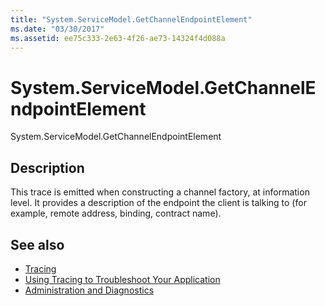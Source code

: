```yaml
---
title: "System.ServiceModel.GetChannelEndpointElement"
ms.date: "03/30/2017"
ms.assetid: ee75c333-2e63-4f26-ae73-14324f4d088a
---
```

# System.ServiceModel.GetChannelEndpointElement
System.ServiceModel.GetChannelEndpointElement  
  
## Description  
 This trace is emitted when constructing a channel factory, at information level. It provides a description of the endpoint the client is talking to (for example, remote address, binding, contract name).  
  
## See also

- [Tracing](../../../../../docs/framework/wcf/diagnostics/tracing/index.md)
- [Using Tracing to Troubleshoot Your Application](../../../../../docs/framework/wcf/diagnostics/tracing/using-tracing-to-troubleshoot-your-application.md)
- [Administration and Diagnostics](../../../../../docs/framework/wcf/diagnostics/index.md)

